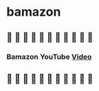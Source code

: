 # bamazon

## :movie_camera: :movie_camera:  :movie_camera:  :movie_camera:  :movie_camera:  :movie_camera:  :movie_camera:  :movie_camera:  :movie_camera:  :movie_camera:  :movie_camera: 

### Bamazon YouTube [Video](https://youtu.be/ysVVjK0UjdQ)

## :movie_camera: :movie_camera:  :movie_camera:  :movie_camera:  :movie_camera:  :movie_camera:  :movie_camera:  :movie_camera:  :movie_camera:  :movie_camera:  :movie_camera: 